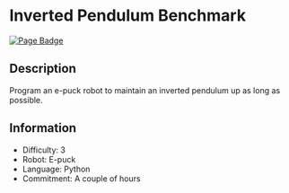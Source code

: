 # Inverted Pendulum Benchmark

[![Page Badge](https://badgen.net/badge/icon/View?label=Page)](https://cyberbotics.github.io/benchmark-page?url=?url=https://github.com/cyberbotics/robot-inverted-pendulum/blob/main/worlds/inverted_pendulum.wbt/)

## Description
Program an e-puck robot to maintain an inverted pendulum up as long as possible.

## Information
- Difficulty: 3
- Robot: E-puck
- Language: Python
- Commitment: A couple of hours
